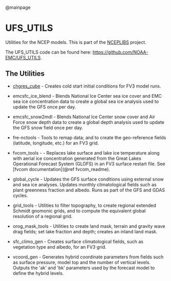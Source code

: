 @mainpage

# UFS_UTILS

Utilities for the NCEP models. This is part of the
[NCEPLIBS](https://github.com/NOAA-EMC/NCEPLIBS) project.

The UFS_UTILS code can be found here:
https://github.com/NOAA-EMC/UFS_UTILS.

## The Utilities

- <a href="chgres_cube/index.html">chgres_cube</a> - Creates cold
  start initial conditions for FV3 model runs.

- emcsfc_ice_blend - Blends National Ice Center sea ice cover and EMC
  sea ice concentration data to create a global sea ice analysis used
  to update the GFS once per day.

- emcsfc_snow2mdl - Blends National Ice Center snow cover and Air
  Force snow depth data to create a global depth analysis used to
  update the GFS snow field once per day.

- fre-nctools - Tools to remap data; and to create the geo-reference
  fields (latitude, longitude, etc.) for an FV3 grid.

- fvcom_tools - - Replaces lake surface and lake ice temperature along
  with aerial ice concentration generated from the Great Lakes
  Operational Forecast System (GLOFS) in an FV3 surface restart
  file. See [fvcom documentation](@ref fvcom_readme).
 
- global_cycle - Updates the GFS surface conditions using external
  snow and sea ice analyses. Updates monthly climatological fields
  such as plant greenness fraction and albedo. Runs as part of the GFS
  and GDAS cycles.

- grid_tools - Utilities to filter topography, to create regional
  extended Schmidt gnomonic grids, and to compute the equivalent
  global resolution of a regional grid.

- orog_mask_tools - Utilities to create land mask, terrain and gravity
  wave drag fields; set lake fraction and depth; creates an inland
  land mask.

- sfc_climo_gen - Creates surface climatological fields, such as
  vegetation type and albedo, for an FV3 grid.

- vcoord_gen - Generates hybrid coordinate parameters from fields such
  as surface pressure, model top and the number of vertical
  levels. Outputs the 'ak' and 'bk' parameters used by the forecast
  model to define the hybrid levels.


